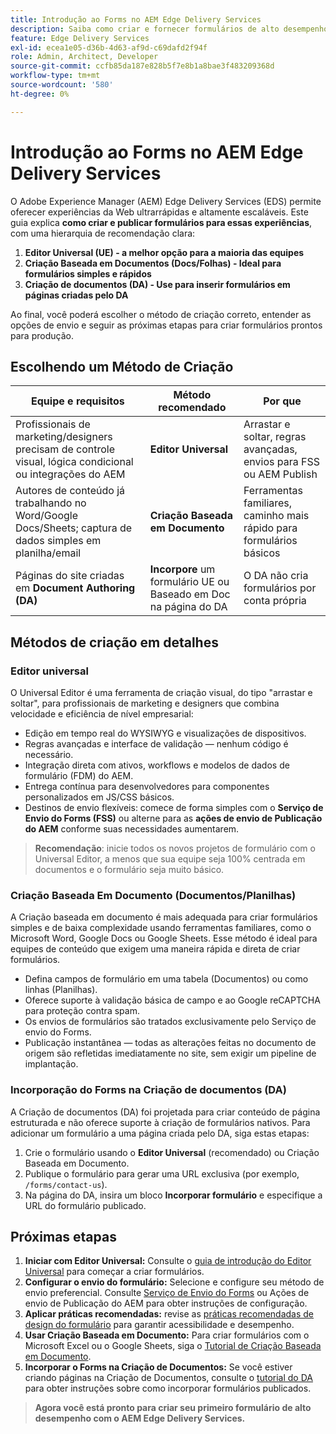 ```yaml
---
title: Introdução ao Forms no AEM Edge Delivery Services
description: Saiba como criar e fornecer formulários de alto desempenho no Adobe Experience Manager Edge Delivery Services, com ênfase na abordagem de criação do Editor universal.
feature: Edge Delivery Services
exl-id: ecea1e05-d36b-4d63-af9d-c69dafd2f94f
role: Admin, Architect, Developer
source-git-commit: ccfb85da187e828b5f7e8b1a8bae3f483209368d
workflow-type: tm+mt
source-wordcount: '580'
ht-degree: 0%

---
```



# Introdução ao Forms no AEM Edge Delivery Services

<!--<span class="preview"> This is a pre-release feature available through our <a href="https://experienceleague.adobe.com/docs/experience-manager-cloud-service/content/release-notes/prerelease.html#new-features">pre-release channel</a>. </span>-->

O Adobe Experience Manager (AEM) Edge Delivery Services (EDS) permite oferecer experiências da Web ultrarrápidas e altamente escaláveis. Este guia explica **como criar e publicar formulários para essas experiências**, com uma hierarquia de recomendação clara:

1. **Editor Universal (UE) - a melhor opção para a maioria das equipes**
2. **Criação Baseada em Documentos (Docs/Folhas) - Ideal para formulários simples e rápidos**
3. **Criação de documentos (DA) - Use para inserir formulários em páginas criadas pelo DA**

Ao final, você poderá escolher o método de criação correto, entender as opções de envio e seguir as próximas etapas para criar formulários prontos para produção.



## Escolhendo um Método de Criação

| Equipe e requisitos | Método recomendado | Por que |
|--------------------|--------------------|-----|
| Profissionais de marketing/designers precisam de controle visual, lógica condicional ou integrações do AEM | **Editor Universal** | Arrastar e soltar, regras avançadas, envios para FSS ou AEM Publish |
| Autores de conteúdo já trabalhando no Word/Google Docs/Sheets; captura de dados simples em planilha/email | **Criação Baseada em Documento** | Ferramentas familiares, caminho mais rápido para formulários básicos |
| Páginas do site criadas em **Document Authoring (DA)** | **Incorpore** um formulário UE ou Baseado em Doc na página do DA | O DA não cria formulários por conta própria |


## Métodos de criação em detalhes

### Editor universal

O Universal Editor é uma ferramenta de criação visual, do tipo &quot;arrastar e soltar&quot;, para profissionais de marketing e designers que combina velocidade e eficiência de nível empresarial:

- Edição em tempo real do WYSIWYG e visualizações de dispositivos.
- Regras avançadas e interface de validação — nenhum código é necessário.
- Integração direta com ativos, workflows e modelos de dados de formulário (FDM) do AEM.
- Entrega contínua para desenvolvedores para componentes personalizados em JS/CSS básicos.
- Destinos de envio flexíveis: comece de forma simples com o **Serviço de Envio do Forms (FSS)** ou alterne para as **ações de envio de Publicação do AEM** conforme suas necessidades aumentarem.

> **Recomendação**: inicie todos os novos projetos de formulário com o Universal Editor, a menos que sua equipe seja 100% centrada em documentos e o formulário seja muito básico.


### Criação Baseada Em Documento (Documentos/Planilhas)

A Criação baseada em documento é mais adequada para criar formulários simples e de baixa complexidade usando ferramentas familiares, como o Microsoft Word, Google Docs ou Google Sheets. Esse método é ideal para equipes de conteúdo que exigem uma maneira rápida e direta de criar formulários.

- Defina campos de formulário em uma tabela (Documentos) ou como linhas (Planilhas).
- Oferece suporte à validação básica de campo e ao Google reCAPTCHA para proteção contra spam.
- Os envios de formulários são tratados exclusivamente pelo Serviço de envio do Forms.
- Publicação instantânea — todas as alterações feitas no documento de origem são refletidas imediatamente no site, sem exigir um pipeline de implantação.


### Incorporação do Forms na Criação de documentos (DA)

A Criação de documentos (DA) foi projetada para criar conteúdo de página estruturada e não oferece suporte à criação de formulários nativos. Para adicionar um formulário a uma página criada pelo DA, siga estas etapas:

1. Crie o formulário usando o **Editor Universal** (recomendado) ou Criação Baseada em Documento.
2. Publique o formulário para gerar uma URL exclusiva (por exemplo, `/forms/contact-us`).
3. Na página do DA, insira um bloco **Incorporar formulário** e especifique a URL do formulário publicado.

<!-- 
## Feature Comparison

| Capability | Universal Editor | Document-Based | Document Authoring |
|------------|-----------------|----------------|--------------------|
| Visual drag-and-drop | ✅ | – | – |
| Advanced rules editor | ✅ | Limited | – |
| Attachments | ✅ | EA | – |
| reCAPTCHA Enterprise | ✅ | ✅ | Depends on embed |
| Submit to spreadsheet/email | ✅ (FSS) | ✅ (FSS) | Via embed |
| Submit to AEM workflows/FDM | ✅ | – | Via UE embed |
| Custom components (JS/CSS) | ✅ | ✅ | Via embed |
| Localization via Sites | ✅ | Manual | Via embed |

-->

## Próximas etapas

1. **Iniciar com Editor Universal:** Consulte o [guia de introdução do Editor Universal](/help/edge/docs/forms/universal-editor/overview-universal-editor-for-edge-delivery-services-for-forms.md) para começar a criar formulários.
2. **Configurar o envio do formulário:** Selecione e configure seu método de envio preferencial. Consulte [Serviço de Envio do Forms](/help/edge/docs/forms/configure-submission-action-for-eds-forms.md) ou Ações de envio de Publicação do AEM para obter instruções de configuração.
3. **Aplicar práticas recomendadas:** revise as [práticas recomendadas de design do formulário](/help/edge/docs/forms/universal-editor/best-practices-eds-forms.md) para garantir acessibilidade e desempenho.
4. **Usar Criação Baseada em Documento:** Para criar formulários com o Microsoft Excel ou o Google Sheets, siga o [Tutorial de Criação Baseada em Documento](/help/edge/docs/forms/tutorial.md).
5. **Incorporar o Forms na Criação de Documentos:** Se você estiver criando páginas na Criação de Documentos, consulte o [tutorial do DA](https://www.aem.live/developer/da-tutorial) para obter instruções sobre como incorporar formulários publicados.

> **Agora você está pronto para criar seu primeiro formulário de alto desempenho com o AEM Edge Delivery Services.**